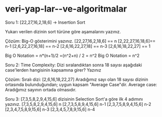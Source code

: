 # veri-yap-lar--ve-algoritmalar
Soru 1:
[22,27,16,2,18,6] -> Insertion Sort

Yukarı verilen dizinin sort türüne göre aşamalarını yazınız.

Çözüm:
Big-O gösterimini yazınız.
[22,27,16,2,18,6] == n
[2,22,27,16,18,6]== n-1
[2,6,22,27,16,18] == n-2
[2,6,16,22,27,18] == n-3
[2,6,16,18,22,27] == 1

Big O Notation = n*(n+1)/2 =(n^2+n) / 2 = n^2
Big O Notation = n^2

Soru 2:
Time Complexity: Dizi sıralandıktan sonra 18 sayısı aşağıdaki case'lerden hangisinin kapsamına girer? Yazınız

Çözüm:
Sıralı dizi: [2,6,16,18,22,27]
Aradığımız sayı olan 18 sayısı dizinin ortasında bulunduğundan; uygun kapsam "Average Case"dir.
Average case: Aradığımız sayının ortada olmasıdır.

Soru 3:
[7,3,5,8,2,9,4,15,6] dizisinin Selection Sort'a göre ilk 4 adımını yazınız.
[7,3,5,8,2,9,4,15,6] n
[2,7,3,5,8,9,4,15,6] n-1
[2,3,7,5,8,9,4,15,6] n-2
[2,3,4,7,5,8,9,15,6] n-3
[2,3,4,5,7,8,9,15,6] n-4
